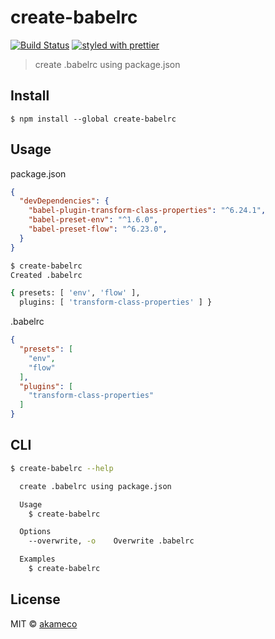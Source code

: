 # create-babelrc
[![Build Status](https://travis-ci.org/akameco/create-babelrc.svg?branch=master)](https://travis-ci.org/akameco/create-babelrc)
[![styled with prettier](https://img.shields.io/badge/styled_with-prettier-ff69b4.svg)](https://github.com/prettier/prettier)

> create .babelrc using package.json

## Install

```
$ npm install --global create-babelrc
```

## Usage

package.json

```json
{
  "devDependencies": {
    "babel-plugin-transform-class-properties": "^6.24.1",
    "babel-preset-env": "^1.6.0",
    "babel-preset-flow": "^6.23.0",
  }
}
```

```sh
$ create-babelrc
Created .babelrc

{ presets: [ 'env', 'flow' ],
  plugins: [ 'transform-class-properties' ] }
```

.babelrc

```json
{
  "presets": [
    "env",
    "flow"
  ],
  "plugins": [
    "transform-class-properties"
  ]
}
```

## CLI

```sh
$ create-babelrc --help

  create .babelrc using package.json

  Usage
    $ create-babelrc

  Options
    --overwrite, -o    Overwrite .babelrc

  Examples
    $ create-babelrc
```


## License

MIT © [akameco](http://akameco.github.io)
